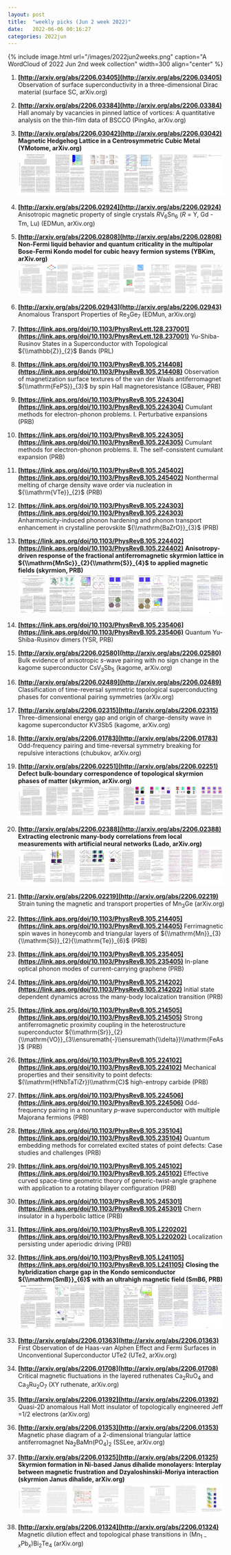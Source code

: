 ```yaml
---
layout: post
title:  "weekly picks (Jun 2 week 2022)"
date:   2022-06-06 00:16:27
categories: 2022jun
---
```


{% include image.html url="/images/2022jun2weeks.png" caption="A WordCloud of 2022 Jun 2nd week collection" width=300 align="center" %}


1. **[http://arxiv.org/abs/2206.03405](http://arxiv.org/abs/2206.03405)** Observation of surface superconductivity in a three-dimensional Dirac material (surface SC, arXiv.org)

1. **[http://arxiv.org/abs/2206.03384](http://arxiv.org/abs/2206.03384)** Hall anomaly by vacancies in pinned lattice of vortices: A quantitative analysis on the thin-film data of BSCCO (PingAo, arXiv.org)

1. **[http://arxiv.org/abs/2206.03042](http://arxiv.org/abs/2206.03042)** **Magnetic Hedgehog Lattice in a Centrosymmetric Cubic Metal (YMotome, arXiv.org)** ![](/images/2206.03042.pdf.jpg)

1. **[http://arxiv.org/abs/2206.02924](http://arxiv.org/abs/2206.02924)** Anisotropic magnetic property of single crystals $R$V$_6$Sn$_6$ ($R$ = Y, Gd - Tm, Lu) (EDMun, arXiv.org)

1. **[http://arxiv.org/abs/2206.02808](http://arxiv.org/abs/2206.02808)** **Non-Fermi liquid behavior and quantum criticality in the multipolar Bose-Fermi Kondo model for cubic heavy fermion systems (YBKim, arXiv.org)** ![](/images/2206.02808.pdf.jpg)

1. **[http://arxiv.org/abs/2206.02943](http://arxiv.org/abs/2206.02943)** Anomalous Transport Properties of Re$_3$Ge$_7$ (EDMun, arXiv.org)




1. **[https://link.aps.org/doi/10.1103/PhysRevLett.128.237001](https://link.aps.org/doi/10.1103/PhysRevLett.128.237001)** Yu-Shiba-Rusinov States in a Superconductor with Topological ${\\mathbb{Z}}_{2}$ Bands (PRL)

1. **[https://link.aps.org/doi/10.1103/PhysRevB.105.214408](https://link.aps.org/doi/10.1103/PhysRevB.105.214408)** Observation of magnetization surface textures of the van der Waals antiferromagnet ${\\mathrm{FePS}}_{3}$ by spin Hall magnetoresistance (GBauer, PRB)

1. **[https://link.aps.org/doi/10.1103/PhysRevB.105.224304](https://link.aps.org/doi/10.1103/PhysRevB.105.224304)** Cumulant methods for electron-phonon problems. I. Perturbative expansions (PRB)

1. **[https://link.aps.org/doi/10.1103/PhysRevB.105.224305](https://link.aps.org/doi/10.1103/PhysRevB.105.224305)** Cumulant methods for electron-phonon problems. II. The self-consistent cumulant expansion (PRB)

1. **[https://link.aps.org/doi/10.1103/PhysRevB.105.245402](https://link.aps.org/doi/10.1103/PhysRevB.105.245402)** Nonthermal melting of charge density wave order via nucleation in ${\\mathrm{VTe}}_{2}$ (PRB)

1. **[https://link.aps.org/doi/10.1103/PhysRevB.105.224303](https://link.aps.org/doi/10.1103/PhysRevB.105.224303)** Anharmonicity-induced phonon hardening and phonon transport enhancement in crystalline perovskite ${\\mathrm{BaZrO}}_{3}$ (PRB)

1. **[https://link.aps.org/doi/10.1103/PhysRevB.105.224402](https://link.aps.org/doi/10.1103/PhysRevB.105.224402)** **Anisotropy-driven response of the fractional antiferromagnetic skyrmion lattice in ${\\mathrm{MnSc}}_{2}{\\mathrm{S}}_{4}$ to applied magnetic fields (skyrmion, PRB)** ![](/images/PhysRevB.105.224402.pdf.jpg)

1. **[https://link.aps.org/doi/10.1103/PhysRevB.105.235406](https://link.aps.org/doi/10.1103/PhysRevB.105.235406)** Quantum Yu-Shiba-Rusinov dimers (YSR, PRB)




1. **[http://arxiv.org/abs/2206.02580](http://arxiv.org/abs/2206.02580)** Bulk evidence of anisotropic $s$-wave pairing with no sign change in the kagome superconductor CsV$_3$Sb$_5$ (kagome, arXiv.org)

1. **[http://arxiv.org/abs/2206.02489](http://arxiv.org/abs/2206.02489)** Classification of time-reversal symmetric topological superconducting phases for conventional pairing symmetries (arXiv.org)

1. **[http://arxiv.org/abs/2206.02315](http://arxiv.org/abs/2206.02315)** Three-dimensional energy gap and origin of charge-density wave in kagome superconductor KV3Sb5 (kagome, arXiv.org)

1. **[http://arxiv.org/abs/2206.01783](http://arxiv.org/abs/2206.01783)** Odd-frequency pairing and time-reversal symmetry breaking for repulsive interactions (chubukov, arXiv.org)

1. **[http://arxiv.org/abs/2206.02251](http://arxiv.org/abs/2206.02251)** **Defect bulk-boundary correspondence of topological skyrmion phases of matter (skyrmion, arXiv.org)** ![](/images/2206.02251.pdf.jpg)

1. **[http://arxiv.org/abs/2206.02388](http://arxiv.org/abs/2206.02388)** **Extracting electronic many-body correlations from local measurements with artificial neural networks (Lado, arXiv.org)** ![](/images/2206.02388.pdf.jpg)

1. **[http://arxiv.org/abs/2206.02219](http://arxiv.org/abs/2206.02219)** Strain tuning the magnetic and transport properties of Mn$_3$Ge (arXiv.org)



1. **[https://link.aps.org/doi/10.1103/PhysRevB.105.214405](https://link.aps.org/doi/10.1103/PhysRevB.105.214405)** Ferrimagnetic spin waves in honeycomb and triangular layers of ${\\mathrm{Mn}}_{3}{\\mathrm{Si}}_{2}{\\mathrm{Te}}_{6}$ (PRB)

1. **[https://link.aps.org/doi/10.1103/PhysRevB.105.235405](https://link.aps.org/doi/10.1103/PhysRevB.105.235405)** In-plane optical phonon modes of current-carrying graphene (PRB)

1. **[https://link.aps.org/doi/10.1103/PhysRevB.105.214202](https://link.aps.org/doi/10.1103/PhysRevB.105.214202)** Initial state dependent dynamics across the many-body localization transition (PRB)

1. **[https://link.aps.org/doi/10.1103/PhysRevB.105.214505](https://link.aps.org/doi/10.1103/PhysRevB.105.214505)** Strong antiferromagnetic proximity coupling in the heterostructure superconductor ${\\mathrm{Sr}}_{2}{\\mathrm{VO}}_{3\\ensuremath{-}\\ensuremath{\\delta}}\\mathrm{FeAs}$ (PRB)

1. **[https://link.aps.org/doi/10.1103/PhysRevB.105.224102](https://link.aps.org/doi/10.1103/PhysRevB.105.224102)** Mechanical properties and their sensitivity to point defects: $(\\mathrm{HfNbTaTiZr})\\mathrm{C}$ high-entropy carbide (PRB)

1. **[https://link.aps.org/doi/10.1103/PhysRevB.105.224506](https://link.aps.org/doi/10.1103/PhysRevB.105.224506)** Odd-frequency pairing in a nonunitary $p$-wave superconductor with multiple Majorana fermions (PRB)

1. **[https://link.aps.org/doi/10.1103/PhysRevB.105.235104](https://link.aps.org/doi/10.1103/PhysRevB.105.235104)** Quantum embedding methods for correlated excited states of point defects: Case studies and challenges (PRB)

1. **[https://link.aps.org/doi/10.1103/PhysRevB.105.245102](https://link.aps.org/doi/10.1103/PhysRevB.105.245102)** Effective curved space-time geometric theory of generic-twist-angle graphene with application to a rotating bilayer configuration (PRB)

1. **[https://link.aps.org/doi/10.1103/PhysRevB.105.245301](https://link.aps.org/doi/10.1103/PhysRevB.105.245301)** Chern insulator in a hyperbolic lattice (PRB)

1. **[https://link.aps.org/doi/10.1103/PhysRevB.105.L220202](https://link.aps.org/doi/10.1103/PhysRevB.105.L220202)** Localization persisting under aperiodic driving (PRB)

1. **[https://link.aps.org/doi/10.1103/PhysRevB.105.L241105](https://link.aps.org/doi/10.1103/PhysRevB.105.L241105)** **Closing the hybridization charge gap in the Kondo semiconductor ${\\mathrm{SmB}}_{6}$ with an ultrahigh magnetic field (SmB6, PRB)** ![](/images/PhysRevB.105.L241105.pdf.jpg)



1. **[http://arxiv.org/abs/2206.01363](http://arxiv.org/abs/2206.01363)** First Observation of de Haas-van Alphen Effect and Fermi Surfaces in Unconventional Superconductor UTe2 (UTe2, arXiv.org)

1. **[http://arxiv.org/abs/2206.01708](http://arxiv.org/abs/2206.01708)** Critical magnetic fluctuations in the layered ruthenates Ca$_2$RuO$_4$ and Ca$_3$Ru$_2$O$_7$ (XY ruthenate, arXiv.org)

1. **[http://arxiv.org/abs/2206.01392](http://arxiv.org/abs/2206.01392)** Quasi-2D anomalous Hall Mott insulator of topologically engineered Jeff =1/2 electrons (arXiv.org)

1. **[http://arxiv.org/abs/2206.01353](http://arxiv.org/abs/2206.01353)** Magnetic phase diagram of a 2-dimensional triangular lattice antiferromagnet Na$_2$BaMn(PO$_4$)$_2$ (SSLee, arXiv.org)

1. **[http://arxiv.org/abs/2206.01325](http://arxiv.org/abs/2206.01325)** **Skyrmion formation in Ni-based Janus dihalide monolayers: Interplay between magnetic frustration and Dzyaloshinskii-Moriya interaction (skyrmion Janus dihalide, arXiv.org)** ![](/images/2206.01325.pdf.jpg)

1. **[http://arxiv.org/abs/2206.01324](http://arxiv.org/abs/2206.01324)** Magnetic dilution effect and topological phase transitions in (Mn$_{1-x}$Pb$_x$)Bi$_2$Te$_4$ (arXiv.org)
